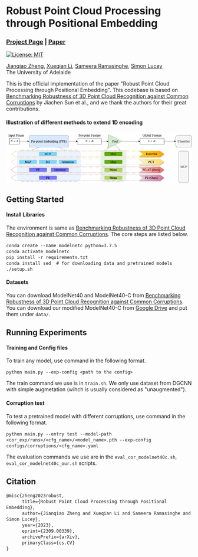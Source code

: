 # Robust Point Cloud Processing through Positional Embedding 
### [Project Page](https://osiriszjq.github.io/RobustPPE) | [Paper](https://arxiv.org/pdf/2309.00339.pdf)
[![License: MIT](https://img.shields.io/badge/License-MIT-yellow.svg)](https://opensource.org/licenses/MIT)


[Jianqiao Zheng](https://github.com/osiriszjq/),
[Xueqian Li](https://lilac-lee.github.io/),
[Sameera Ramasinghe](https://scholar.google.pl/citations?user=-j0m9aMAAAAJ&hl=en),
[Simon Lucey](https://www.adelaide.edu.au/directory/simon.lucey)<br>
The University of Adelaide


This is the official implementation of the paper "Robust Point Cloud Processing through Positional Embedding". This codebase is based on [Benchmarking Robustness of 3D Point Cloud Recognition against Common Corruptions](https://github.com/jiachens/ModelNet40-C) by Jiachen Sun et al., and we thank the authors for their great contributions.


#### Illustration of different methods to extend 1D encoding
![Illustration of different methods to extend 1D encoding](imgs/method.png)


## Getting Started

#### Install Libraries
The environment is same as [Benchmarking Robustness of 3D Point Cloud Recognition against Common Corruptions](https://github.com/jiachens/ModelNet40-C). The core steps are listed below.
```
conda create --name modelnetc python=3.7.5
conda activate modelnetc
pip install -r requirements.txt
conda install sed  # for downloading data and pretrained models
./setup.sh
```

#### Datasets
You can download ModelNet40 and ModelNet40-C from [Benchmarking Robustness of 3D Point Cloud Recognition against Common Corruptions](https://github.com/jiachens/ModelNet40-C).
You can download our modified ModelNet40-C from [Google Drive](https://drive.google.com/drive/folders/106mMblD3HP93vhauG4PMirx01WP2j24y?usp=sharing) and put them under `data/`.

 
## Running Experiments

#### Training and Config files
To train any model, use command in the following format. 
```
python main.py --exp-config <path to the config>
```
The train command we use is in `train.sh`. We only use dataset from DGCNN with simple augmetation (wihch is usually considered as "unaugmented").


#### Corruption test
To test a pretrained model with different corruptions, use command in the following format.

```
python main.py --entry test --model-path <cor_exp/runs>/<cfg_name>/<model_name>.pth --exp-config configs/corruptions/<cfg_name>.yaml
```

The evaluation commands we use are in the `eval_cor_modelnet40c.sh`, `eval_cor_modelnet40c_our.sh` scripts.

## Citation
```
@misc{zheng2023robust,
      title={Robust Point Cloud Processing through Positional Embedding}, 
      author={Jianqiao Zheng and Xueqian Li and Sameera Ramasinghe and Simon Lucey},
      year={2023},
      eprint={2309.00339},
      archivePrefix={arXiv},
      primaryClass={cs.CV}
}
```
